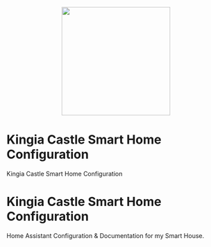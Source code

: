 <p align="center">
  <img src="https://github.com/JamesMcCarthy79/Home-Assistant-Config/blob/master/HA%20Pics/Kingia%20Castle.png" width="250"/>
  
  #                            Kingia Castle Smart Home Configuration
  Kingia Castle Smart Home Configuration
</p>

#                            Kingia Castle Smart Home Configuration
Home Assistant Configuration &amp; Documentation for my Smart House.
